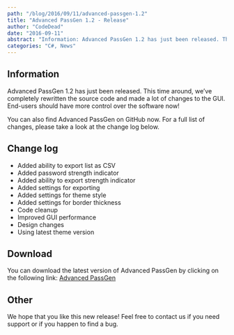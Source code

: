 ```yaml
---
path: "/blog/2016/09/11/advanced-passgen-1.2"
title: "Advanced PassGen 1.2 - Release"
author: "CodeDead"
date: "2016-09-11"
abstract: "Information: Advanced PassGen 1.2 has just been released. This time around, we’ve completely rewritten the source code and made a lot of changes to the GUI. End-users should have more control over the software now! You can also find Advanced PassGen on GitHub..."
categories: "C#, News"
---
```

## Information

Advanced PassGen 1.2 has just been released. This time around, we’ve completely rewritten the source code and made a lot of changes to the GUI. End-users should have more control over the software now!

You can also find Advanced PassGen on GitHub now. For a full list of changes, please take a look at the change log below.

## Change log

* Added ability to export list as CSV
* Added password strength indicator
* Added ability to export strength indicator
* Added settings for exporting
* Added settings for theme style
* Added settings for border thickness
* Code cleanup
* Improved GUI performance
* Design changes
* Using latest theme version

## Download

You can download the latest version of Advanced PassGen by clicking on the following link:
<a href="/software/advanced-passgen">Advanced PassGen</a>

## Other

We hope that you like this new release! Feel free to contact us if you need support or if you happen to find a bug.
